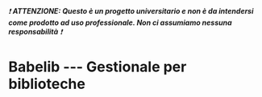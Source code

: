 ###### ❗ **ATTENZIONE: Questo è un progetto universitario e non è da intendersi come prodotto ad uso professionale. Non ci assumiamo nessuna responsabilità** ❗
# Babelib --- Gestionale per biblioteche
